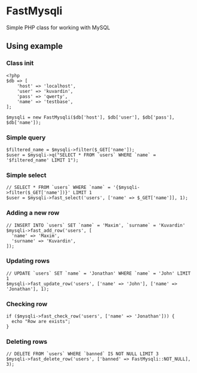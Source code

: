 # FastMysqli

Simple PHP class for working with MySQL

## Using example
### Class init
```
<?php
$db => [
    'host' => 'localhost',
    'user' => 'kuvardin',
    'pass' => 'qwerty',
    'name' => 'testbase',
];

$mysqli = new FastMysqli($db['host'], $db['user'], $db['pass'], $db['name']);
```

### Simple query
```
$filtered_name = $mysqli->filter($_GET['name']);
$user = $mysqli->q("SELECT * FROM `users` WHERE `name` = '$filtered_name' LIMIT 1");
```

### Simple select
```
// SELECT * FROM `users` WHERE `name` = '{$mysqli->filter($_GET['name'])}' LIMIT 1
$user = $mysqli->fast_select('users', ['name' => $_GET['name']], 1);
```

### Adding a new row
```
// INSERT INTO `users` SET `name` = 'Maxim', `surname` = 'Kuvardin'
$mysqli->fast_add_row('users', [
  'name' => 'Maxim',
  'surname' => 'Kuvardin',
]);
```

### Updating rows
```
// UPDATE `users` SET `name` = 'Jonathan' WHERE `name` = 'John' LIMIT 1
$mysqli->fast_update_row('users', ['name' => 'John'], ['name' => 'Jonathan'], 1);
```

### Checking row
```
if ($mysqli->fast_check_row('users', ['name' => 'Jonathan'])) {
  echo "Row are exists";
}
```

### Deleting rows
```
// DELETE FROM `users` WHERE `banned` IS NOT NULL LIMIT 3
$mysqli->fast_delete_row('users', ['banned' => FastMysqli::NOT_NULL], 3);
```
